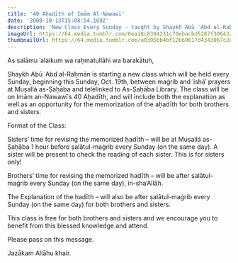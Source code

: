 ```yaml
---
title: '40 Aḥadīth of Imām Al-Nawawī'
date: '2008-10-13T15:08:54.169Z'
description: 'New Class Every Sunday - taught by Shaykh Abū ʿAbd al-Raḥmān'
imageUrl: https://64.media.tumblr.com/0ea18c8394231c70ebacbd5287f30643/5fc8678a7b1ffdaa-53/s500x750/2a73980a2dc7e378fd09e541f0d46b6ddfa81ead.jpg
thumbnailUrl: https://64.media.tumblr.com/a0395bb4bf12669617d4343067c2e4cf/tumblr_ozdw5qgSwz1v7a0jfo1_1280.jpg
---
```


As salāmu ʿalaikum wa raḥmatullāhi wa barakātuh,

Shaykh Abū ʿAbd al-Raḥmān is starting a new class which will be held every Sunday, beginning this Sunday, Oct. 19th, between maġrib and ʿishāʾ prayers at Muṣallá as-Ṣaḥāba and telelinked to As-Ṣaḥāba Library. The class will be on Imām an-Nawawīʿs 40 Aḥadīth, and will include both the explanation as well as an opportunity for the memorization of the aḥadīth for both brothers and sisters.

Format of the Class:

Sisters’ time for revising the memorized ḥadīth – will be at Muṣallá as-Ṣaḥāba 1 hour before ṣalātul-maġrib every Sunday (on the same day). A sister will be present to check the reading of each sister. This is for sisters only!

Brothers’ time for revising the memorized ḥadīth – will be after ṣalātul-maġrib every Sunday (on the same day), in-sha’Allāh.

The Explanation of the ḥadīth – will also be after ṣalātul-maġrib every Sunday (on the same day) for both brothers and sisters.

This class is free for both brothers and sisters and we encourage you to benefit from this blessed knowledge and attend.

Please pass on this message.

Jazākam Allāhu khair.
